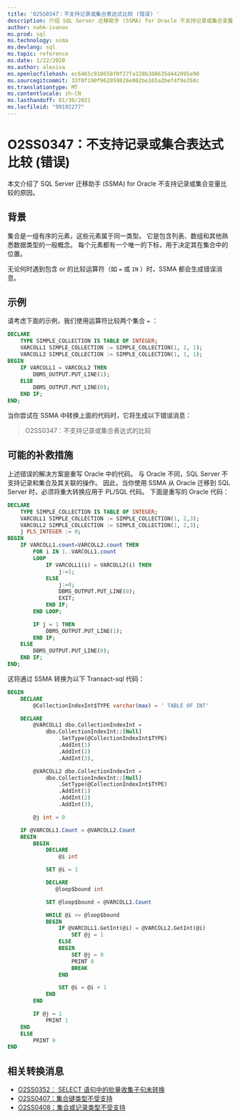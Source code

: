 ```yaml
---
title: 'O2SS0347：不支持记录或集合表达式比较 (错误) '
description: 介绍 SQL Server 迁移助手 (SSMA) for Oracle 不支持记录或集合变量的比较的原因。
author: nahk-ivanov
ms.prod: sql
ms.technology: ssma
ms.devlang: sql
ms.topic: reference
ms.date: 1/22/2020
ms.author: alexiva
ms.openlocfilehash: ec6465c910658f0f27fa328b388635d442095a90
ms.sourcegitcommit: 33f0f190f962059826e002be165a2bef4f9e350c
ms.translationtype: MT
ms.contentlocale: zh-CN
ms.lasthandoff: 01/30/2021
ms.locfileid: "99192277"
---
```

# <a name="o2ss0347-comparison-of-record-or-collection-expressions-is-not-supported-error"></a>O2SS0347：不支持记录或集合表达式比较 (错误) 

本文介绍了 SQL Server 迁移助手 (SSMA) for Oracle 不支持记录或集合变量比较的原因。

## <a name="background"></a>背景

集合是一组有序的元素，这些元素属于同一类型。 它是包含列表、数组和其他熟悉数据类型的一般概念。 每个元素都有一个唯一的下标，用于决定其在集合中的位置。

无论何时遇到包含 or 的比较运算符（如 `=` 或 `IN` ）时，SSMA 都会生成错误消息。

## <a name="example"></a>示例

请考虑下面的示例，我们使用运算符比较两个集合 `=` ：

```sql
DECLARE
    TYPE SIMPLE_COLLECTION IS TABLE OF INTEGER;
    VARCOLL1 SIMPLE_COLLECTION := SIMPLE_COLLECTION(1, 1, 1);
    VARCOLL2 SIMPLE_COLLECTION := SIMPLE_COLLECTION(1, 1, 1);
BEGIN
    IF VARCOLL1 = VARCOLL2 THEN
        DBMS_OUTPUT.PUT_LINE(1);
    ELSE
        DBMS_OUTPUT.PUT_LINE(0);
    END IF;
END;
```

当你尝试在 SSMA 中转换上面的代码时，它将生成以下错误消息：

> O2SS0347：不支持记录或集合表达式的比较

## <a name="possible-remedies"></a>可能的补救措施

上述错误的解决方案是重写 Oracle 中的代码。 与 Oracle 不同，SQL Server 不支持记录和集合及其关联的操作。 因此，当你使用 SSMA 从 Oracle 迁移到 SQL Server 时，必须将重大转换应用于 PL/SQL 代码。 下面是重写的 Oracle 代码：

```sql
DECLARE
    TYPE SIMPLE_COLLECTION IS TABLE OF INTEGER;
    VARCOLL1 SIMPLE_COLLECTION := SIMPLE_COLLECTION(1, 2,3);
    VARCOLL2 SIMPLE_COLLECTION := SIMPLE_COLLECTION(1, 2,3);
    j PLS_INTEGER := 0;
BEGIN
    IF VARCOLL1.count=VARCOLL2.count THEN
        FOR i IN 1..VARCOLL1.count
        LOOP
            IF VARCOLL1(i) = VARCOLL2(i) THEN
                j:=1;
            ELSE
                j:=0;
                DBMS_OUTPUT.PUT_LINE(0);
                EXIT;
            END IF;
        END LOOP;

        IF j = 1 THEN
            DBMS_OUTPUT.PUT_LINE(1);
        END IF;
    ELSE
        DBMS_OUTPUT.PUT_LINE(0);
    END IF;
END;
```

这将通过 SSMA 转换为以下 Transact-sql 代码：

```sql
BEGIN
    DECLARE
        @CollectionIndexInt$TYPE varchar(max) = ' TABLE OF INT'

    DECLARE
        @VARCOLL1 dbo.CollectionIndexInt =
            dbo.CollectionIndexInt::[Null]
                .SetType(@CollectionIndexInt$TYPE)
                .AddInt(1)
                .AddInt(2)
                .AddInt(3),

        @VARCOLL2 dbo.CollectionIndexInt =
            dbo.CollectionIndexInt::[Null]
                .SetType(@CollectionIndexInt$TYPE)
                .AddInt(1)
                .AddInt(2)
                .AddInt(3),

        @j int = 0

    IF @VARCOLL1.Count = @VARCOLL2.Count
    BEGIN
        BEGIN
            DECLARE
                @i int

            SET @i = 1

            DECLARE
               @loop$bound int

            SET @loop$bound = @VARCOLL1.Count

            WHILE @i <= @loop$bound
            BEGIN
                IF @VARCOLL1.GetInt(@i) = @VARCOLL2.GetInt(@i)
                    SET @j = 1
                ELSE
                BEGIN
                    SET @j = 0
                    PRINT 0
                    BREAK
                END

                SET @i = @i + 1
            END
        END

        IF @j = 1
            PRINT 1
    END
    ELSE
        PRINT 0
END
```

## <a name="related-conversion-messages"></a>相关转换消息

* [O2SS0352： SELECT 语句中的批量收集子句未转换](o2ss0352.md)
* [O2SS0407：集合键类型不受支持](o2ss0407.md)
* [O2SS0408：集合或记录类型不受支持](o2ss0408.md)
